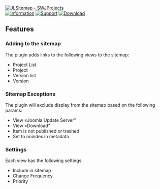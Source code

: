 [![JLSitemap - SWJProjects](https://www.septdir.com/images/solutions/projects/4/en-GB/cover.jpg?v=1)](https://www.septdir.com/ru/solutions/joomla/plugins/jlsitemap-swjprojects)  
[![Information](https://img.shields.io/badge/information--0.svg?style=for-the-badge&colorA=555&colorB=555&logoWidth=20)](https://www.septdir.com/ru/solutions/joomla/plugins/jlsitemap-swjprojects)
[![Support](https://img.shields.io/badge/support--0.svg?style=for-the-badge&colorA=555&colorB=555&logoWidth=20)](https://www.septdir.com/support#solution=jlsitemap-swjprojects)
[![Download](https://img.shields.io/github/release/SeptdirWorkshop/JLSitemap-SWJProjects.svg?style=for-the-badge&colorA=555&colorB=1e87f0&label=download)](https://www.septdir.com/solutions/download?element=plg_jlsitemap_swjprojects)

## Features
### Adding to the sitemap
The plugin adds links to the following views to the sitemap:
* Project List
* Project
* Version list
* Version

### Sitemap Exceptions
The plugin will exclude display from the sitemap based on the following params:
* View «Joomla Update Server"
* View «Download"
* Item is not published or trashed
* Set to noindex in metadata

### Settings
Each view has the following settings:
* Include in sitemap
* Change Frequency
* Priority